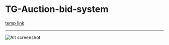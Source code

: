 # TG-Auction-bid-system

<a href="http://165.232.66.68:8000/all" target="_blank">temp link</a>

<hr>

![Alt screenshot](/screenshots/img.jpg?raw=true "Optional Title")
